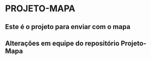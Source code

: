 # PROJETO-MAPA
## Este é o  projeto para enviar com o mapa
## Alterações em equipe do repositório Projeto-Mapa
